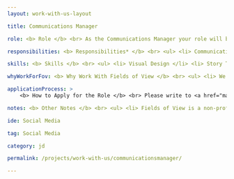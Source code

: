 ```yaml
---
layout: work-with-us-layout

title: Communications Manager

role: <b> Role </b> <br> As the Communications Manager your role will be to tell the Fields of View story to the world! At Fields of View we do complex work, because wicked social problems need comlex solutions. As the Communications Manager, your role will be to tell the story of our complex work in simple and engaging ways to the public. So, although the role is of a Communications Manager, at Fields of View you will have the opportunity to learn about complex systems, policies and get an in-depth understanding of social development, so you can use your skill set to communicate what you are learning to the outside world. <br><br> You will be anchoring communications and outreach for the organisation, designing and implementing a social media strategy, conceptualising outreach campaigns, engaging with potential clients and funders through the development of communication materials. <br><br> Your strengths should lie in designing-storytelling with an understanding of the social media world and how to leverage it’s relevance and power. Your knack in content creation and a strong instinct for breaking down and narrating in and around data for an information hungry, ever-evolving audience will come in to be crucial, for this role.

responsibilities: <b> Responsibilities* </b> <br> <ul> <li> Communications Strategy Development </li> <li> Content Creation </li> <li> Managing our designers, videographers and other communications vendors </li> <li> Content Marketing </li> <li> Managing Insights & Analytics </li> </ul><p class=simple-content>*(across internal and external platforms)</p>

skills: <b> Skills </b> <br> <ul> <li> Visual Design </li> <li> Story Telling </li> <li> Data Visualisation </li> <li> Content Creation </li> <li> Copy Writing </li> <li> Understanding of Social Media & <br> relevant tools in the context of Non Profits </li> </ul>

whyWorkForFov: <b> Why Work With Fields of View </b> <br> <ul> <li> We @fieldsofview.in pride ourselves in building a collaborative and open environment around our work in building tools for inclusive public policy. This is your chance to become an addition to our coveted multidisciplinary team, that houses individuals from different backgrounds scaling from Journalism to Game Design to Law. </li> <li> We have collaborations with Indian and international universities, and you get access to cutting edge research in data and policy. </li> <li> Depending on your interest, you will contribute to research papers that we have published in major journals. </li> <li> Your work will contribute to applications in addressing social problems. </li> </ul>

applicationProcess: >
    <b> How to Apply for the Role </b> <br> Please write to <a href="mailto://work@fieldsofview.in">work@fieldsofview.in</a> with: <br> <ul> <li> Your CV </li> <li> A problem you identified, and what you did to solve it. This could be anything from a small project in your school or college, a difficult conversation within your family or friends, a large scale social development initiative you led, or an internal organisational issue you tackled. If your solution worked or not is not important. We just want to get to know you and how you think! Tell us what the experience of the process of problem solving was like for you, how did it make you feel, what did you learn, what do you do differently in life because of that experience now. </li> </ul>

notes: <b> Other Notes </b> <br> <ul> <li> Fields of View is a non-profit organisation </li> <li> The role is for a part-time position </li> <li> The role is remote </li> </ul>

ide: Social Media

tag: Social Media

category: jd

permalink: /projects/work-with-us/communicationsmanager/

---
```


